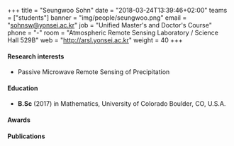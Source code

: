 ﻿+++
title = "Seungwoo Sohn"
date = "2018-03-24T13:39:46+02:00"
teams = ["students"]
banner = "img/people/seungwoo.png"
email = "sohnsw@yonsei.ac.kr"
job = "Unified Master's and Doctor's Course"
phone = "-"
room = "Atmospheric Remote Sensing Laboratory / Science Hall 529B"
web = "http://arsl.yonsei.ac.kr"
weight = 40
+++

#### Research interests
+ Passive Microwave Remote Sensing of Precipitation

#### Education
 + **B.Sc** (2017) in Mathematics, University of Colorado Boulder, CO, U.S.A.

#### Awards


#### Publications
